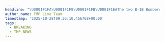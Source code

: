```yaml
---
headline: "\U0001F1FA\U0001F1F8\U0001F1FB\U0001F1EAThe two B-1B Bombers flew within 20 miles of Margarita Island, Venezuela. The bombers were therefore visible from the coast of mainland Venezuela."
author_name: TMP Live Team
timestamp: '2025-10-28T09:36:10.456768+00:00'
tags:
  - BREAKING
  - TMP NEWS
---
```


